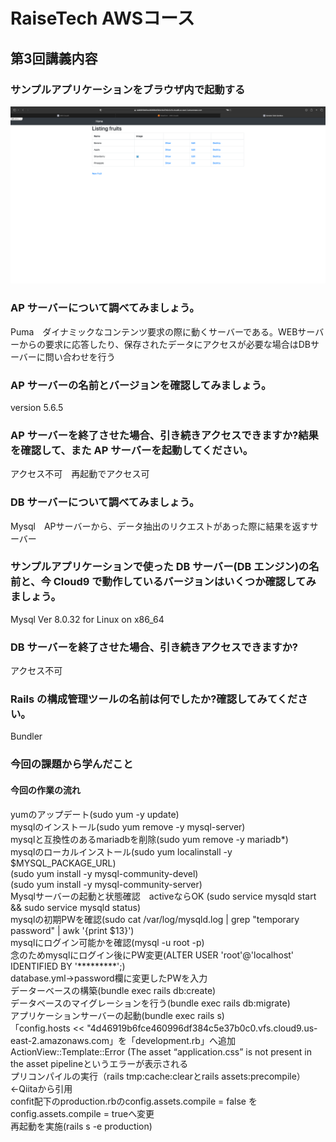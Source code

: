 # RaiseTech AWSコース
## 第3回講義内容


### サンプルアプリケーションをブラウザ内で起動する
![lecture03](../lecture03/lecture03.png)

### AP サーバーについて調べてみましょう。
Puma　ダイナミックなコンテンツ要求の際に動くサーバーである。WEBサーバーからの要求に応答したり、保存されたデータにアクセスが必要な場合はDBサーバーに問い合わせを行う　　
### AP サーバーの名前とバージョンを確認してみましょう。
version 5.6.5
### AP サーバーを終了させた場合、引き続きアクセスできますか?結果を確認して、また AP サーバーを起動してください。
アクセス不可　再起動でアクセス可

### DB サーバーについて調べてみましょう。
Mysql　APサーバーから、データ抽出のリクエストがあった際に結果を返すサーバー
### サンプルアプリケーションで使った DB サーバー(DB エンジン)の名前と、今 Cloud9 で動作しているバージョンはいくつか確認してみましょう。
Mysql  Ver 8.0.32 for Linux on x86_64
### DB サーバーを終了させた場合、引き続きアクセスできますか?
アクセス不可

### Rails の構成管理ツールの名前は何でしたか?確認してみてください。
Bundler

### 今回の課題から学んだこと
#### 今回の作業の流れ
 yumのアップデート(sudo yum -y update)  
 mysqlのインストール(sudo yum remove -y mysql-server)  
 mysqlと互換性のあるmariadbを削除(sudo yum remove -y mariadb*)  
 mysqlのローカルインストール(sudo yum localinstall -y $MYSQL_PACKAGE_URL)  
 (sudo yum install -y mysql-community-devel)  
 (sudo yum install -y mysql-community-server)  
 Mysqlサーバーの起動と状態確認　activeならOK (sudo service mysqld start && sudo service mysqld status)  
 mysqlの初期PWを確認(sudo cat /var/log/mysqld.log | grep "temporary password" | awk '{print $13}')  
 mysqlにログイン可能かを確認(mysql -u root -p)    
 念のためmysqlにログイン後にPW変更(ALTER USER 'root'@'localhost' IDENTIFIED BY '*********';)  
 database.yml→password欄に変更したPWを入力    
 データーベースの構築(bundle exec rails db:create)  
 データベースのマイグレーションを行う(bundle exec rails db:migrate)  
 アプリケーションサーバーの起動(bundle exec rails s)  
 「config.hosts << "4d46919b6fce460996df384c5e37b0c0.vfs.cloud9.us-east-2.amazonaws.com」を「development.rb」へ追加  
 ActionView::Template::Error (The asset “application.css” is not present in the asset pipelineというエラーが表示される  
 プリコンパイルの実行（rails tmp:cache:clearとrails assets:precompile）←Qiitaから引用  
 confit配下のproduction.rbのconfig.assets.compile = false を config.assets.compile = trueへ変更  
 再起動を実施(rails s -e production)  
